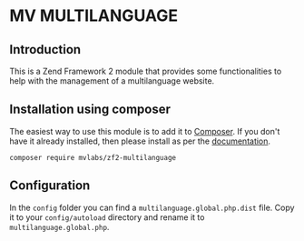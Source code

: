 MV MULTILANGUAGE
==================

Introduction
------------
This is a Zend Framework 2 module that provides some functionalities to help with the management of a multilanguage website.

Installation using composer
---------------------------

The easiest way to use this module is to add it to [Composer](https://getcomposer.org/). If you don't have it already installed, then please install as per the [documentation](https://getcomposer.org/doc/00-intro.md).

    composer require mvlabs/zf2-multilanguage

Configuration
-------------

In the `config` folder you can find a `multilanguage.global.php.dist` file. Copy it to your `config/autoload` directory and rename it to `multilanguage.global.php`.
